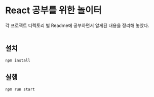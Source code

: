 
# React 공부를 위한 놀이터
각 프로젝트 디렉토리 별 Readme에 공부하면서 알게된 내용을 정리해 놓았다. <br><br>

## 설치
    npm install

## 실행
    npm run start



